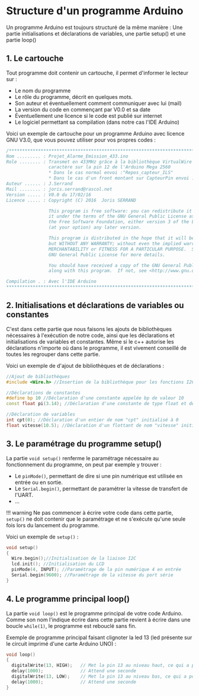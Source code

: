 # Structure d'un programme Arduino

Un programme Arduino est toujours structuré de la même manière : Une partie initialisations et déclarations de variables, une partie setup() et une partie loop()

## 1. Le cartouche

Tout programme doit contenir un cartouche, il permet d'informer le lecteur sur :

* Le nom du programme
* Le rôle du programme, décrit en quelques mots.
* Son auteur et éventuellement comment communiquer avec lui (mail)
* La version du code en commençant par V0.0 et sa date
* Éventuellement une licence si le code est publié sur internet
* Le logiciel permettant sa compilation (dans notre cas l'IDE Arduino)

Voici un exemple de cartouche pour un programme Arduino avec licence GNU V3.0, que vous pouvez utiliser pour vos propres codes :

```c++
/**************************************************************************************************
Nom ......... : Projet_Alarme_Emission_433.ino
Role ........ : Transmet en 433MHz grâce à la bibliothèque VirtualWire une chaîne de
                caractère sur la pin 12 de l'Arduino Mega 2560
                * Dans le cas normal envoi :"Repos_capteur_ILS"
                * Dans le cas d'un front montant sur CapteurPin envoi : "Alerte_capteur_ILS"
Auteur ...... : J.Serrand
Mail ........ : joris.serrand@rascol.net
Version ..... : V0.0 du 17/02/16
Licence ..... : Copyright (C) 2016  Joris SERRAND

                This program is free software: you can redistribute it and/or modify
                it under the terms of the GNU General Public License as published by
                the Free Software Foundation, either version 3 of the License, or
                (at your option) any later version.

                This program is distributed in the hope that it will be useful,
                but WITHOUT ANY WARRANTY; without even the implied warranty of
                MERCHANTABILITY or FITNESS FOR A PARTICULAR PURPOSE.  See the
                GNU General Public License for more details.

                You should have received a copy of the GNU General Public License
                along with this program.  If not, see <http://www.gnu.org/licenses/>

Compilation . : Avec l'IDE Arduino
****************************************************************************************************/
```

## 2. Initialisations et déclarations de variables ou constantes

C'est dans cette partie que nous faisons les ajouts de bibliothèques nécessaires à l'exécution de notre code, ainsi que les déclarations et initialisations de variables et constantes. Même si le c++ autorise les déclarations n'importe où dans le programme, il est vivement conseillé de toutes les regrouper dans cette partie.

Voici un exemple de d'ajout de bibliothèques et de déclarations :

```c++
//Ajout de bibliothèques
#include <Wire.h> //Insertion de la bibliothèque pour les fonctions I2C

//Déclarations de constantes
#define bp 10 //Déclaration d'une constante appelée bp de valeur 10
const float pi(3.14); //Déclaration d'une constante de type float et de nom "pi" initialisée à 3.14

//Déclaration de variables
int cpt(0); //Déclaration d'un entier de nom "cpt" initialisé à 0
float vitesse(10.5); //Déclaration d'un flottant de nom "vitesse" initialisé à 10.5
```


## 3. Le paramétrage du programme setup()


La partie ``void setup()`` renferme le paramétrage nécessaire au fonctionnement du programme, on peut par exemple y trouver :

* Le ``pinMode()``, permettant de dire si une pin numérique est utilisée en entrée ou en sortie.
* Le ``Serial.begin()``, permettant de paramétrer la vitesse de transfert de l'UART.
* ...

!!! warning
    Ne pas commencer à écrire votre code dans cette partie, ``setup()`` ne doit contenir que le paramétrage et ne s'exécute qu'une seule fois lors du lancement du programme.

Voici un exemple de ``setup()`` :

```c++
void setup()
{
  Wire.begin();//Initialisation de la liaison I2C
  lcd.init(); //Initialisation du LCD
  pinMode(4, INPUT); //Paramétrage de la pin numérique 4 en entrée
  Serial.begin(9600); //Paramétrage de la vitesse du port série
}
```


## 4. Le programme principal loop()


La partie ``void loop()`` est le programme principal de votre code Arduino. Comme son nom l'indique écrire dans cette partie revient à écrire dans une boucle ``while(1)``, le programme est rebouclé sans fin.

Exemple de programme principal faisant clignoter la led 13 (led présente sur le circuit imprimé d'une carte Arduino UNO) :

```c++
void loop()
{
  digitalWrite(13, HIGH);   // Met la pin 13 au niveau haut, ce qui a pour effet d'allumer la led
  delay(1000);              // Attend une seconde
  digitalWrite(13, LOW);    // Met la pin 13 au niveau bas, ce qui a pour effet d'éteindre la led
  delay(1000);              // Attend une seconde
}
```
